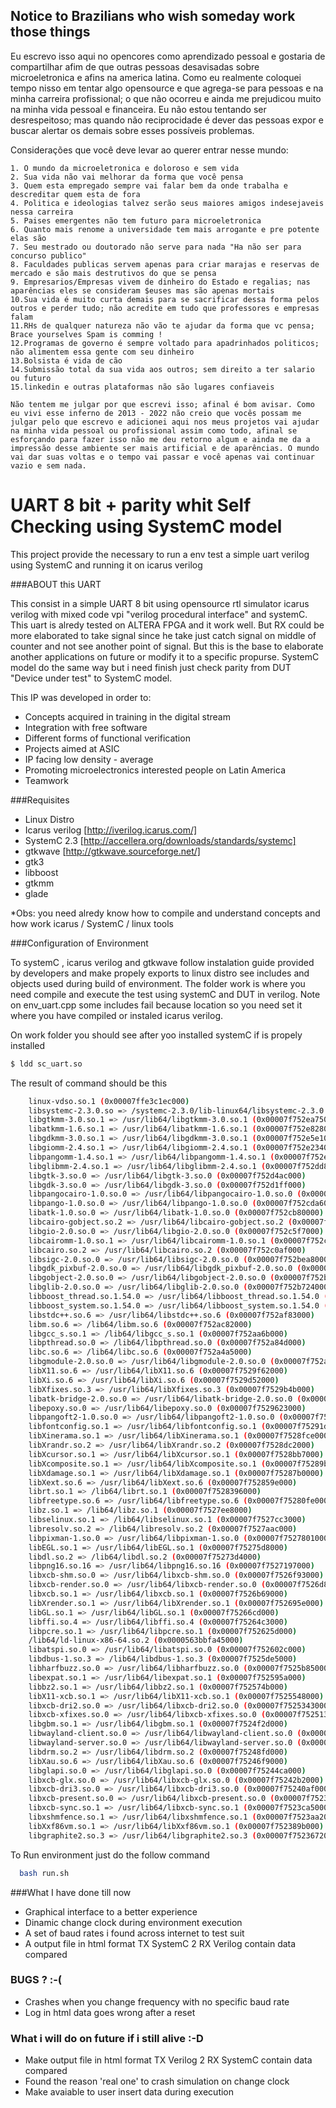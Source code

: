 ## Notice to Brazilians who wish someday work those things

Eu escrevo isso aqui no opencores como aprendizado pessoal e gostaria de compartilhar afim de que outras pessoas desavisadas sobre microeletronica e afins na america latina. Como eu realmente coloquei tempo nisso em tentar algo opensource e que agrega-se para pessoas e na minha carreira profissional; o que não ocorreu e ainda me prejudicou muito na minha vida pessoal e financeira. Eu não estou tentando ser desrespeitoso; mas quando não reciprocidade é dever das pessoas expor e buscar alertar os demais sobre esses possíveis problemas. 
	
	
Considerações que você deve levar ao querer entrar nesse mundo:

	1. O mundo da microeletronica e doloroso e sem vida
	2. Sua vida não vai melhorar da forma que você pensa 
	3. Quem esta empregado sempre vai falar bem da onde trabalha e descreditar quem esta de fora
	4. Politica e ideologias talvez serão seus maiores amigos indesejaveis nessa carreira
	5. Paises emergentes não tem futuro para microeletronica
	6. Quanto mais renome a universidade tem mais arrogante e pre potente elas são
	7. Seu mestrado ou doutorado não serve para nada "Ha não ser para concurso publico" 
	8. Faculdades publicas servem apenas para criar marajas e reservas de mercado e são mais destrutivos do que se pensa 
	9. Empresarios/Empresas vivem de dinheiro do Estado e regalias; nas aparências eles se consideram $euses mas são apenas mortais
	10.Sua vida é muito curta demais para se sacrificar dessa forma pelos outros e perder tudo; não acredite em tudo que professores e empresas falam
	11.RHs de qualquer natureza não vão te ajudar da forma que vc pensa; Brace yourselves Spam is comming !
	12.Programas de governo é sempre voltado para apadrinhados politicos; não alimentem essa gente com seu dinheiro 
	13.Bolsista é vida de cão
	14.Submissão total da sua vida aos outros; sem direito a ter salario ou futuro 
	15.linkedin e outras plataformas não são lugares confiaveis
	
	Não tentem me julgar por que escrevi isso; afinal é bom avisar. Como eu vivi esse inferno de 2013 - 2022 não creio que vocês possam me julgar pelo que escrevo e adicionei aqui nos meus projetos vai ajudar na minha vida pessoal ou profissional assim como todo, afinal se esforçando para fazer isso não me deu retorno algum e ainda me da a impressão desse ambiente ser mais artificial e de aparências. O mundo vai dar suas voltas e o tempo vai passar e você apenas vai continuar vazio e sem nada.   

# UART 8 bit + parity whit Self Checking using SystemC model
This project provide the necessary to run a env test a simple uart verilog using SystemC and running it on icarus verilog


###ABOUT this UART

This consist in a simple UART 8 bit using opensource rtl simulator icarus verilog with mixed code vpi "verilog procedural interface" and systemC. This uart is alredy tested on ALTERA FPGA and it work well. But RX could be more elaborated to take signal since he take just catch signal on middle of counter and not see another point of signal. But this is the base to elaborate another applications on future or modify it to a specific propurse. SystemC model do the same way but i need finish just check parity from DUT "Device under test" to SystemC model. 

 This IP was developed in order to:

  - Concepts acquired in training in the digital stream
  - Integration with free software
  - Different forms of functional verification
  - Projects aimed at ASIC
  - IP facing low density - average
  - Promoting microelectronics interested people on Latin America
  - Teamwork

###Requisites

 - Linux Distro
 - Icarus verilog [http://iverilog.icarus.com/]
 - SystemC 2.3 [http://accellera.org/downloads/standards/systemc]
 - gtkwave [http://gtkwave.sourceforge.net/]
 - gtk3
 - libboost
 - gtkmm
 - glade

*Obs: you need alredy know how to compile and understand concepts and how work icarus / SystemC / linux tools

###Configuration of Environment

To systemC , icarus verilog and gtkwave follow instalation guide provided by developers and make propely exports to linux distro see includes and objects used during build of environment. The folder work is where you need compile and execute the test using systemC and DUT in verilog. Note on env_uart.cpp some includes fail because location so you need set it where you have compiled or instaled icarus verilog. 

On work folder you should see after yoo installed systemC if is propely installed

```sh
$ ldd sc_uart.so
```

The result of command should be this 

```sh
	linux-vdso.so.1 (0x00007ffe3c1ec000)
	libsystemc-2.3.0.so => /systemc-2.3.0/lib-linux64/libsystemc-2.3.0.so (0x00007f752f1ef000)
	libgtkmm-3.0.so.1 => /usr/lib64/libgtkmm-3.0.so.1 (0x00007f752ea75000)
	libatkmm-1.6.so.1 => /usr/lib64/libatkmm-1.6.so.1 (0x00007f752e828000)
	libgdkmm-3.0.so.1 => /usr/lib64/libgdkmm-3.0.so.1 (0x00007f752e5e1000)
	libgiomm-2.4.so.1 => /usr/lib64/libgiomm-2.4.so.1 (0x00007f752e234000)
	libpangomm-1.4.so.1 => /usr/lib64/libpangomm-1.4.so.1 (0x00007f752e006000)
	libglibmm-2.4.so.1 => /usr/lib64/libglibmm-2.4.so.1 (0x00007f752dd8c000)
	libgtk-3.so.0 => /usr/lib64/libgtk-3.so.0 (0x00007f752d4ac000)
	libgdk-3.so.0 => /usr/lib64/libgdk-3.so.0 (0x00007f752d1ff000)
	libpangocairo-1.0.so.0 => /usr/lib64/libpangocairo-1.0.so.0 (0x00007f752cff2000)
	libpango-1.0.so.0 => /usr/lib64/libpango-1.0.so.0 (0x00007f752cda6000)
	libatk-1.0.so.0 => /usr/lib64/libatk-1.0.so.0 (0x00007f752cb80000)
	libcairo-gobject.so.2 => /usr/lib64/libcairo-gobject.so.2 (0x00007f752c977000)
	libgio-2.0.so.0 => /usr/lib64/libgio-2.0.so.0 (0x00007f752c5f7000)
	libcairomm-1.0.so.1 => /usr/lib64/libcairomm-1.0.so.1 (0x00007f752c3d1000)
	libcairo.so.2 => /usr/lib64/libcairo.so.2 (0x00007f752c0af000)
	libsigc-2.0.so.0 => /usr/lib64/libsigc-2.0.so.0 (0x00007f752bea8000)
	libgdk_pixbuf-2.0.so.0 => /usr/lib64/libgdk_pixbuf-2.0.so.0 (0x00007f752bc85000)
	libgobject-2.0.so.0 => /usr/lib64/libgobject-2.0.so.0 (0x00007f752ba34000)
	libglib-2.0.so.0 => /usr/lib64/libglib-2.0.so.0 (0x00007f752b724000)
	libboost_thread.so.1.54.0 => /usr/lib64/libboost_thread.so.1.54.0 (0x00007f752b50c000)
	libboost_system.so.1.54.0 => /usr/lib64/libboost_system.so.1.54.0 (0x00007f752b308000)
	libstdc++.so.6 => /usr/lib64/libstdc++.so.6 (0x00007f752af83000)
	libm.so.6 => /lib64/libm.so.6 (0x00007f752ac82000)
	libgcc_s.so.1 => /lib64/libgcc_s.so.1 (0x00007f752aa6b000)
	libpthread.so.0 => /lib64/libpthread.so.0 (0x00007f752a84d000)
	libc.so.6 => /lib64/libc.so.6 (0x00007f752a4a5000)
	libgmodule-2.0.so.0 => /usr/lib64/libgmodule-2.0.so.0 (0x00007f752a2a0000)
	libX11.so.6 => /usr/lib64/libX11.so.6 (0x00007f7529f62000)
	libXi.so.6 => /usr/lib64/libXi.so.6 (0x00007f7529d52000)
	libXfixes.so.3 => /usr/lib64/libXfixes.so.3 (0x00007f7529b4b000)
	libatk-bridge-2.0.so.0 => /usr/lib64/libatk-bridge-2.0.so.0 (0x00007f752991d000)
	libepoxy.so.0 => /usr/lib64/libepoxy.so.0 (0x00007f7529623000)
	libpangoft2-1.0.so.0 => /usr/lib64/libpangoft2-1.0.so.0 (0x00007f752940e000)
	libfontconfig.so.1 => /usr/lib64/libfontconfig.so.1 (0x00007f75291d1000)
	libXinerama.so.1 => /usr/lib64/libXinerama.so.1 (0x00007f7528fce000)
	libXrandr.so.2 => /usr/lib64/libXrandr.so.2 (0x00007f7528dc2000)
	libXcursor.so.1 => /usr/lib64/libXcursor.so.1 (0x00007f7528bb7000)
	libXcomposite.so.1 => /usr/lib64/libXcomposite.so.1 (0x00007f75289b4000)
	libXdamage.so.1 => /usr/lib64/libXdamage.so.1 (0x00007f75287b0000)
	libXext.so.6 => /usr/lib64/libXext.so.6 (0x00007f752859e000)
	librt.so.1 => /lib64/librt.so.1 (0x00007f7528396000)
	libfreetype.so.6 => /usr/lib64/libfreetype.so.6 (0x00007f75280fe000)
	libz.so.1 => /lib64/libz.so.1 (0x00007f7527ee8000)
	libselinux.so.1 => /lib64/libselinux.so.1 (0x00007f7527cc3000)
	libresolv.so.2 => /lib64/libresolv.so.2 (0x00007f7527aac000)
	libpixman-1.so.0 => /usr/lib64/libpixman-1.so.0 (0x00007f7527801000)
	libEGL.so.1 => /usr/lib64/libEGL.so.1 (0x00007f75275d8000)
	libdl.so.2 => /lib64/libdl.so.2 (0x00007f75273d4000)
	libpng16.so.16 => /usr/lib64/libpng16.so.16 (0x00007f7527197000)
	libxcb-shm.so.0 => /usr/lib64/libxcb-shm.so.0 (0x00007f7526f93000)
	libxcb-render.so.0 => /usr/lib64/libxcb-render.so.0 (0x00007f7526d89000)
	libxcb.so.1 => /usr/lib64/libxcb.so.1 (0x00007f7526b69000)
	libXrender.so.1 => /usr/lib64/libXrender.so.1 (0x00007f752695e000)
	libGL.so.1 => /usr/lib64/libGL.so.1 (0x00007f75266cd000)
	libffi.so.4 => /usr/lib64/libffi.so.4 (0x00007f75264c3000)
	libpcre.so.1 => /usr/lib64/libpcre.so.1 (0x00007f752625d000)
	/lib64/ld-linux-x86-64.so.2 (0x0000563bbfa45000)
	libatspi.so.0 => /usr/lib64/libatspi.so.0 (0x00007f752602c000)
	libdbus-1.so.3 => /lib64/libdbus-1.so.3 (0x00007f7525de5000)
	libharfbuzz.so.0 => /usr/lib64/libharfbuzz.so.0 (0x00007f7525b85000)
	libexpat.so.1 => /usr/lib64/libexpat.so.1 (0x00007f752595a000)
	libbz2.so.1 => /usr/lib64/libbz2.so.1 (0x00007f752574b000)
	libX11-xcb.so.1 => /usr/lib64/libX11-xcb.so.1 (0x00007f7525548000)
	libxcb-dri2.so.0 => /usr/lib64/libxcb-dri2.so.0 (0x00007f7525343000)
	libxcb-xfixes.so.0 => /usr/lib64/libxcb-xfixes.so.0 (0x00007f752513c000)
	libgbm.so.1 => /usr/lib64/libgbm.so.1 (0x00007f7524f2d000)
	libwayland-client.so.0 => /usr/lib64/libwayland-client.so.0 (0x00007f7524d1f000)
	libwayland-server.so.0 => /usr/lib64/libwayland-server.so.0 (0x00007f7524b0d000)
	libdrm.so.2 => /usr/lib64/libdrm.so.2 (0x00007f75248fd000)
	libXau.so.6 => /usr/lib64/libXau.so.6 (0x00007f75246f9000)
	libglapi.so.0 => /usr/lib64/libglapi.so.0 (0x00007f75244ca000)
	libxcb-glx.so.0 => /usr/lib64/libxcb-glx.so.0 (0x00007f75242b2000)
	libxcb-dri3.so.0 => /usr/lib64/libxcb-dri3.so.0 (0x00007f75240af000)
	libxcb-present.so.0 => /usr/lib64/libxcb-present.so.0 (0x00007f7523eab000)
	libxcb-sync.so.1 => /usr/lib64/libxcb-sync.so.1 (0x00007f7523ca5000)
	libxshmfence.so.1 => /usr/lib64/libxshmfence.so.1 (0x00007f7523aa2000)
	libXxf86vm.so.1 => /usr/lib64/libXxf86vm.so.1 (0x00007f752389b000)
	libgraphite2.so.3 => /usr/lib64/libgraphite2.so.3 (0x00007f7523672000)
```

To Run environment just do the follow command

```sh
  bash run.sh
```

###What I have done till now

 - Graphical interface to a better experience 
 - Dinamic change clock during environment execution 
 - A set of baud rates i found across internet to test suit 
 - A output file in html format TX SystemC 2 RX Verilog contain data compared 

### BUGS ? :-(

 - Crashes when you change frequency with no specific baud rate
 - Log in html data goes wrong after a reset

### What i will do on future if i still alive :-D

 - Make output file in html format TX Verilog 2 RX SystemC contain data compared
 - Found the reason 'real one' to crash simulation on change clock
 - Make avaiable to user insert data during execution
